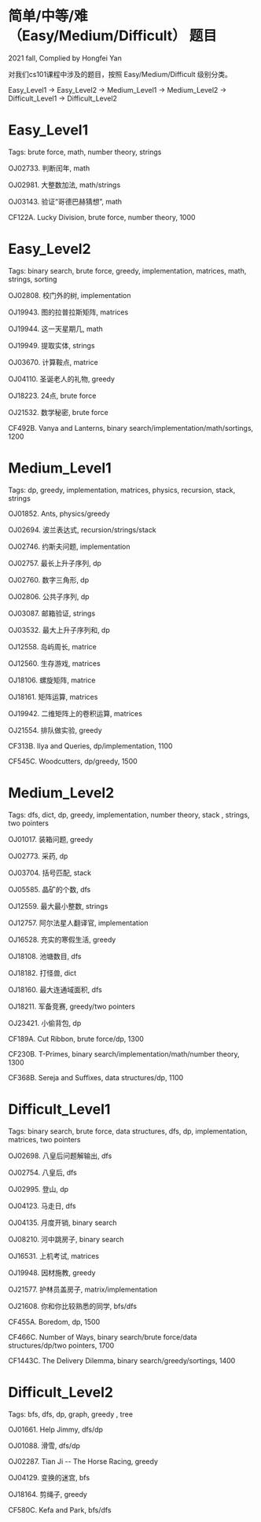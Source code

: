 # 简单/中等/难（Easy/Medium/Difficult） 题目

2021 fall, Complied by Hongfei Yan



对我们cs101课程中涉及的题目，按照 Easy/Medium/Difficult 级别分类。

Easy_Level1 -> Easy_Level2 -> Medium_Level1 -> Medium_Level2 -> Difficult_Level1 -> Difficult_Level2



# Easy_Level1

Tags: brute force, math, number theory, strings

OJ02733. 判断闰年, math

OJ02981. 大整数加法, math/strings

OJ03143. 验证“哥德巴赫猜想”, math

CF122A. Lucky Division, brute force, number theory, 1000



# Easy_Level2

Tags: binary search, brute force, greedy, implementation, matrices, math, strings, sorting

OJ02808. 校门外的树, implementation

OJ19943. 图的拉普拉斯矩阵, matrices

OJ19944. 这一天星期几, math

OJ19949. 提取实体, strings

OJ03670. 计算鞍点, matrice

OJ04110. 圣诞老人的礼物, greedy

OJ18223. 24点, brute force

OJ21532. 数学秘密, brute force

CF492B. Vanya and Lanterns, binary search/implementation/math/sortings, 1200



# Medium_Level1

Tags: dp, greedy, implementation, matrices, physics, recursion, stack, strings

OJ01852. Ants, physics/greedy

OJ02694. 波兰表达式, recursion/strings/stack

OJ02746. 约斯夫问题, implementation

OJ02757. 最长上升子序列, dp

OJ02760. 数字三角形, dp

OJ02806. 公共子序列, dp

OJ03087. 邮箱验证, strings

OJ03532. 最大上升子序列和, dp

OJ12558. 岛屿周长, matrice

OJ12560. 生存游戏, matrices

OJ18106. 螺旋矩阵, matrice

OJ18161. 矩阵运算, matrices

OJ19942. 二维矩阵上的卷积运算, matrices

OJ21554. 排队做实验, greedy

CF313B. Ilya and Queries, dp/implementation, 1100

CF545C. Woodcutters, dp/greedy, 1500



# Medium_Level2

Tags: dfs, dict, dp, greedy, implementation, number theory, stack , strings, two pointers

OJ01017. 装箱问题, greedy

OJ02773. 采药, dp

OJ03704. 括号匹配, stack

OJ05585. 晶矿的个数, dfs

OJ12559. 最大最小整数, strings

OJ12757. 阿尔法星人翻译官, implementation

OJ16528. 充实的寒假生活, greedy

OJ18108. 池塘数目, dfs

OJ18182. 打怪兽, dict

OJ18160. 最大连通域面积, dfs

OJ18211. 军备竞赛, greedy/two pointers

OJ23421. 小偷背包, dp

CF189A. Cut Ribbon, brute force/dp, 1300

CF230B. T-Primes, binary search/implementation/math/number theory, 1300

CF368B. Sereja and Suffixes, data structures/dp, 1100



# Difficult_Level1

Tags: binary search, brute force, data structures, dfs, dp, implementation, matrices, two pointers

OJ02698. 八皇后问题解输出, dfs

OJ02754. 八皇后, dfs

OJ02995. 登山, dp

OJ04123. 马走日, dfs

OJ04135. 月度开销, binary search

OJ08210. 河中跳房子, binary search

OJ16531. 上机考试, matrices

OJ19948. 因材施教, greedy

OJ21577. 护林员盖房子, matrix/implementation

OJ21608. 你和你比较熟悉的同学, bfs/dfs

CF455A. Boredom, dp, 1500

CF466C. Number of Ways, binary search/brute force/data structures/dp/two pointers, 1700

CF1443C. The Delivery Dilemma, binary search/greedy/sortings, 1400



# Difficult_Level2

Tags: bfs, dfs, dp, graph, greedy , tree

OJ01661. Help Jimmy, dfs/dp

OJ01088. 滑雪, dfs/dp

OJ02287. Tian Ji -- The Horse Racing, greedy

OJ04129. 变换的迷宫, bfs

OJ18164. 剪绳子, greedy

CF580C. Kefa and Park, bfs/dfs